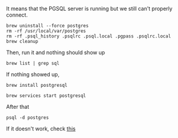 It means that the PGSQL server is running but we still can't properly connect.

```
brew uninstall --force postgres
rm -rf /usr/local/var/postgres
rm -rf .psql_history .psqlrc .psql.local .pgpass .psqlrc.local
brew cleanup
```

Then, run it and nothing should show up

`brew list | grep sql`

If nothing showed up,

`brew install postgresql`

`brew services start postgresql`

After that

`psql -d postgres`

If it doesn't work, check [this](../PostgreSQL/general.md)
